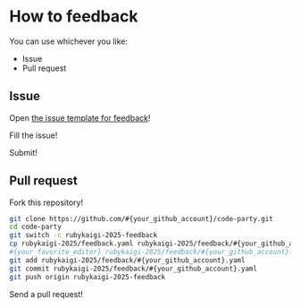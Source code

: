 # How to feedback

You can use whichever you like:

* Issue
* Pull request

## Issue

Open [the issue template for feedback](https://github.com/andpad-dev/code-party/issues/new?template=feedback.yml)!

Fill the issue!

Submit!

## Pull request

Fork this repository!

```bash
git clone https://github.com/#{your_github_account}/code-party.git
cd code-party
git switch -c rubykaigi-2025-feedback
cp rubykaigi-2025/feedback.yaml rubykaigi-2025/feedback/#{your_github_account}.yaml
#{your_favorite_editor} rubykaigi-2025/feedback/#{your_github_account}.yaml
git add rubykaigi-2025/feedback/#{your_github_account}.yaml
git commit rubykaigi-2025/feedback/#{your_github_account}.yaml
git push origin rubykaigi-2025-feedback
```

Send a pull request!
